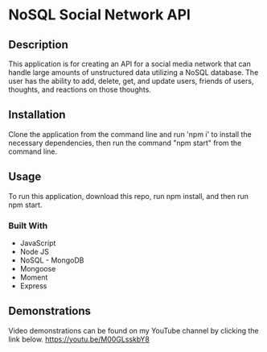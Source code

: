 # NoSQL Social Network API

## Description 
This application is for creating an API for a social media network that can handle large amounts of unstructured data utilizing a NoSQL database. The user has the ability to add, delete, get, and update users, friends of users, thoughts, and reactions on those thoughts.

## Installation
Clone the application from the command line and run 'npm i' to install the necessary dependencies, then run the command "npm start" from the command line. 

## Usage
To run this application, download this repo, run npm install, and then run npm start.

### Built With 

 * JavaScript
 * Node JS
 * NoSQL - MongoDB
 * Mongoose
 * Moment
 * Express

## Demonstrations

Video demonstrations can be found on my YouTube channel by clicking the link below.
https://youtu.be/M00GLsskbY8 

